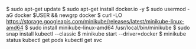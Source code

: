 $ sudo apt-get update
$ sudo apt-get install docker.io -y
$ sudo usermod -aG docker $USER && newgrp docker
$ curl -LO https://storage.googleapis.com/minikube/releases/latest/minikube-linux-amd64
$ sudo install minikube-linux-amd64 /usr/local/bin/minikube
$ sudo snap install kubectl --classic
$ minikube start --driver=docker
$ minikube status
kubectl get pods
kubectl get svc
